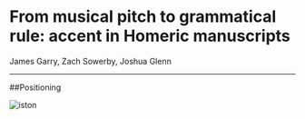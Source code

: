 # From musical pitch to grammatical rule: accent in Homeric manuscripts

James Garry, Zach Sowerby, Joshua Glenn

---

##Positioning

![iston](https://github.com/cjschu17/hcil-21/blob/master/VA012VN-0514.jpg)
